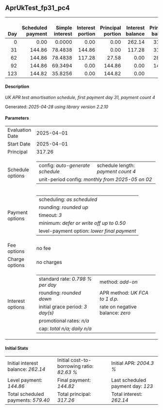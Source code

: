 <h2>AprUkTest_fp31_pc4</h2>
<table>
    <thead style="vertical-align: bottom;">
        <th style="text-align: right;">Day</th>
        <th style="text-align: right;">Scheduled payment</th>
        <th style="text-align: right;">Simple interest</th>
        <th style="text-align: right;">Interest portion</th>
        <th style="text-align: right;">Principal portion</th>
        <th style="text-align: right;">Interest balance</th>
        <th style="text-align: right;">Principal balance</th>
        <th style="text-align: right;">Total simple interest</th>
        <th style="text-align: right;">Total interest</th>
        <th style="text-align: right;">Total principal</th>
    </thead>
    <tr style="text-align: right;">
        <td class="ci00">0</td>
        <td class="ci01" style="white-space: nowrap;">0.00</td>
        <td class="ci02">0.0000</td>
        <td class="ci03">0.00</td>
        <td class="ci04">0.00</td>
        <td class="ci05">262.14</td>
        <td class="ci06">317.26</td>
        <td class="ci07">0.0000</td>
        <td class="ci08">0.00</td>
        <td class="ci09">0.00</td>
    </tr>
    <tr style="text-align: right;">
        <td class="ci00">31</td>
        <td class="ci01" style="white-space: nowrap;">144.86</td>
        <td class="ci02">78.4838</td>
        <td class="ci03">144.86</td>
        <td class="ci04">0.00</td>
        <td class="ci05">117.28</td>
        <td class="ci06">317.26</td>
        <td class="ci07">78.4838</td>
        <td class="ci08">144.86</td>
        <td class="ci09">0.00</td>
    </tr>
    <tr style="text-align: right;">
        <td class="ci00">62</td>
        <td class="ci01" style="white-space: nowrap;">144.86</td>
        <td class="ci02">78.4838</td>
        <td class="ci03">117.28</td>
        <td class="ci04">27.58</td>
        <td class="ci05">0.00</td>
        <td class="ci06">289.68</td>
        <td class="ci07">156.9676</td>
        <td class="ci08">262.14</td>
        <td class="ci09">27.58</td>
    </tr>
    <tr style="text-align: right;">
        <td class="ci00">92</td>
        <td class="ci01" style="white-space: nowrap;">144.86</td>
        <td class="ci02">69.3494</td>
        <td class="ci03">0.00</td>
        <td class="ci04">144.86</td>
        <td class="ci05">0.00</td>
        <td class="ci06">144.82</td>
        <td class="ci07">226.3169</td>
        <td class="ci08">262.14</td>
        <td class="ci09">172.44</td>
    </tr>
    <tr style="text-align: right;">
        <td class="ci00">123</td>
        <td class="ci01" style="white-space: nowrap;">144.82</td>
        <td class="ci02">35.8256</td>
        <td class="ci03">0.00</td>
        <td class="ci04">144.82</td>
        <td class="ci05">0.00</td>
        <td class="ci06">0.00</td>
        <td class="ci07">262.1425</td>
        <td class="ci08">262.14</td>
        <td class="ci09">317.26</td>
    </tr>
</table>
<h4>Description</h4>
<p><i>UK APR test amortisation schedule, first payment day 31, payment count 4</i></p>
<p>Generated: <i>2025-04-28 using library version 2.2.10</i></p>
<h4>Parameters</h4>
<table>
    <tr>
        <td>Evaluation Date</td>
        <td>2025-04-01</td>
    </tr>
    <tr>
        <td>Start Date</td>
        <td>2025-04-01</td>
    </tr>
    <tr>
        <td>Principal</td>
        <td>317.26</td>
    </tr>
    <tr>
        <td>Schedule options</td>
        <td>
            <table>
                <tr>
                    <td>config: <i>auto-generate schedule</i></td>
                    <td>schedule length: <i><i>payment count</i> 4</i></td>
                </tr>
                <tr>
                    <td colspan="2" style="white-space: nowrap;">unit-period config: <i>monthly from 2025-05 on 02</i></td>
                </tr>
            </table>
        </td>
    </tr>
    <tr>
        <td>Payment options</td>
        <td>
            <table>
                <tr>
                    <td>scheduling: <i>as scheduled</i></td>
                </tr>
                <tr>
                    <td>rounding: <i>rounded up</i></td>
                </tr>
                <tr>
                    <td>timeout: <i>3</i></td>
                </tr>
                <tr>
                    <td>minimum: <i>defer&nbsp;or&nbsp;write&nbsp;off&nbsp;up&nbsp;to&nbsp;0.50</i></td>
                </tr>
                <tr>
                    <td>level-payment option: <i>lower&nbsp;final&nbsp;payment</i></td>
                </tr>
            </table>
        </td>
    </tr>
    <tr>
        <td>Fee options</td>
        <td>no fee
        </td>
    </tr>
    <tr>
        <td>Charge options</td>
        <td>no charges
        </td>
    </tr>
    <tr>
        <td>Interest options</td>
        <td>
            <table>
                <tr>
                    <td>standard rate: <i>0.798 % per day</i></td>
                    <td>method: <i>add-on</i></td>
                </tr>
                <tr>
                    <td>rounding: <i>rounded down</i></td>
                    <td>APR method: <i>UK FCA to 1 d.p.</i></td>
                </tr>
                <tr>
                    <td>initial grace period: <i>3 day(s)</i></td>
                    <td>rate on negative balance: <i>zero</i></td>
                </tr>
                <tr>
                    <td colspan="2">promotional rates: <i><i>n/a</i></i></td>
                </tr>
                <tr>
                    <td colspan="2">cap: <i>total <i>n/a</i>; daily <i>n/a</i></td>
                </tr>
            </table>
        </td>
    </tr>
</table>
<h4>Initial Stats</h4>
<table>
    <tr>
        <td>Initial interest balance: <i>262.14</i></td>
        <td>Initial cost-to-borrowing ratio: <i>82.63 %</i></td>
        <td>Initial APR: <i>2004.3 %</i></td>
    </tr>
    <tr>
        <td>Level payment: <i>144.86</i></td>
        <td>Final payment: <i>144.82</i></td>
        <td>Last scheduled payment day: <i>123</i></td>
    </tr>
    <tr>
        <td>Total scheduled payments: <i>579.40</i></td>
        <td>Total principal: <i>317.26</i></td>
        <td>Total interest: <i>262.14</i></td>
    </tr>
</table>
